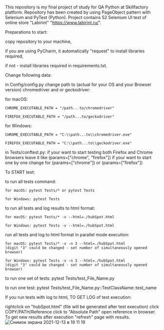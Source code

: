 This repository is my final project of study for QA Python at Skillfactory platform.
Repository has been created by using PageObject pattern with Selenium and PyTest (Python).
Project contains 52 Selenium UI test of online store "Labirint" "https://www.labirint.ru/".

Preparations to start:

copy repository to your machine,

if you are using PyCharm, it automatically "request" to install libraries required,

if not - install libraries required in requirements.txt.

Change following data:

in Config/config.py change path to (actual for your OS and your Browser version) chromedriver and or geckodriver:

for macOS:

    CHROME_EXECUTABLE_PATH = "/path...to/chromedriver"
    
    FIREFOX_EXECUTABLE_PATH = "/path...to/geckodriver"

for Windows:

    CHROME_EXECUTABLE_PATH = "C:\\path...to\\chromedriver.exe"
    
    FIREFOX_EXECUTABLE_PATH = "C:\\path...to\\geckodriver.exe"

in Tests/conftest.py:
if your want to start testing both Firefox and Chrome browsers leave it like (params=["chrome", "firefox"])
if your want to start one by one change for (params=["chrome"]) or (params=["firefox"])

To START test:

to run all tests command:

    for macOS: pytest Tests/* or pytest Tests
    
    for Windows: pytest Tests

to run all tests and log results to html format:

    for macOS: pytest Tests/* -v --html=./hubSpot.html
    
    for Windows: pytest Tests -v --html=./hubSpot.html

run all tests and log to html format in parallel mode execution:

    for macOS: pytest Tests/* -v -n 3 --html=./hubSpot.html
    (digit "3" could be changed - set number of simultaneously opened browser)
    
    for Windows: pytest Tests -v -n 3 --html=./hubSpot.html
    (digit "3" could be changed - set number of simultaneously opened browser)

to run one set of tests: pytest Tests/test_File_Name.py

to run one test: pytest Tests/test_File_Name.py::TestClassName::test_name

If you run tests with log to html, TO GET LOG of test execution:

rightclick on "hubSpot.html" (file will be generated after test execution)
click COPY/PATH/Reference
click to "Absolute Path"
open reference in browser.
To get new results after execution "refresh" page with results.![Снимок экрана 2021-12-13 в 19 11 19](https://user-images.githubusercontent.com/86114164/145835347-10055d40-b020-45bd-8f36-2a59835e3fe2.png)
